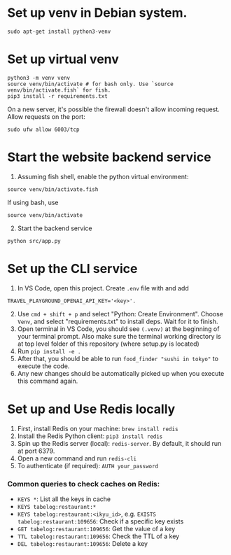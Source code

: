 # Set up venv in Debian system.
```
sudo apt-get install python3-venv
```

# Set up virtual venv

```
python3 -m venv venv
source venv/bin/activate # for bash only. Use `source venv/bin/activate.fish` for fish.
pip3 install -r requirements.txt
```
On a new server, it's possible the firewall doesn't allow incoming request. Allow requests on the port:
```
sudo ufw allow 6003/tcp
```

# Start the website backend service

1. Assuming fish shell, enable the python virtual environment:

```
source venv/bin/activate.fish
```

If using bash, use
```
source venv/bin/activate
```

2. Start the backend service

```
python src/app.py
```

# Set up the CLI service

1. In VS Code, open this project. Create `.env` file with and add

```
TRAVEL_PLAYGROUND_OPENAI_API_KEY='<key>'.
```

2. Use `cmd + shift + p` and select "Python: Create Environment". Choose `Venv`, and select "requirements.txt" to install deps. Wait for it to finish.
3. Open terminal in VS Code, you should see `(.venv)` at the beginning of your terminal prompt. Also make sure the terminal working directory is at top level folder of this repository (where setup.py is located)
4. Run `pip install -e .`
5. After that, you should be able to run `food_finder "sushi in tokyo"` to execute the code.
6. Any new changes should be automatically picked up when you execute this command again.


# Set up and Use Redis locally
1. First, install Redis on your machine: `brew install redis`
2. Install the Redis Python client: `pip3 install redis`
3. Spin up the Redis server (local): `redis-server`. By default, it should run at port 6379.
4. Open a new command and run `redis-cli`
5. To authenticate (if required): `AUTH your_password`  

### Common queries to check caches on Redis:
* `KEYS *`: List all the keys in cache
* `KEYS tabelog:restaurant:*`
* `KEYS tabelog:restaurant:<ikyu_id>`, e.g. `EXISTS tabelog:restaurant:109656`: Check if a specific key exists
* `GET tabelog:restaurant:109656`: Get the value of a key
* `TTL tabelog:restaurant:109656`: Check the TTL of a key
* `DEL tabelog:restaurant:109656`: Delete a key
